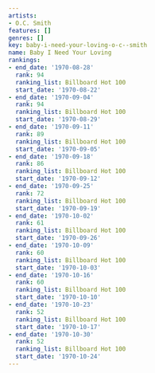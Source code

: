 ```yaml
---
artists:
- O.C. Smith
features: []
genres: []
key: baby-i-need-your-loving-o-c--smith
name: Baby I Need Your Loving
rankings:
- end_date: '1970-08-28'
  rank: 94
  ranking_list: Billboard Hot 100
  start_date: '1970-08-22'
- end_date: '1970-09-04'
  rank: 94
  ranking_list: Billboard Hot 100
  start_date: '1970-08-29'
- end_date: '1970-09-11'
  rank: 89
  ranking_list: Billboard Hot 100
  start_date: '1970-09-05'
- end_date: '1970-09-18'
  rank: 86
  ranking_list: Billboard Hot 100
  start_date: '1970-09-12'
- end_date: '1970-09-25'
  rank: 72
  ranking_list: Billboard Hot 100
  start_date: '1970-09-19'
- end_date: '1970-10-02'
  rank: 61
  ranking_list: Billboard Hot 100
  start_date: '1970-09-26'
- end_date: '1970-10-09'
  rank: 60
  ranking_list: Billboard Hot 100
  start_date: '1970-10-03'
- end_date: '1970-10-16'
  rank: 60
  ranking_list: Billboard Hot 100
  start_date: '1970-10-10'
- end_date: '1970-10-23'
  rank: 52
  ranking_list: Billboard Hot 100
  start_date: '1970-10-17'
- end_date: '1970-10-30'
  rank: 52
  ranking_list: Billboard Hot 100
  start_date: '1970-10-24'
---
```



